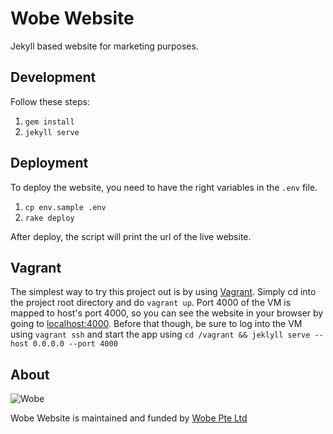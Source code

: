 # Wobe Website

Jekyll based website for marketing purposes.

## Development

Follow these steps:

1. `gem install`
2. `jekyll serve`

## Deployment

To deploy the website, you need to have the right variables in the
`.env` file.

1. `cp env.sample .env`
1. `rake deploy`

After deploy, the script will print the url of the live website.

## Vagrant

The simplest way to try this project out is by using [Vagrant](https://www.vagrantup.com/).
Simply cd into the project root directory and do `vagrant up`. Port 4000 of the
VM is mapped to host's port 4000, so you can see the website in your browser
by going to [localhost:4000](http://localhost:4000). Before that though, be sure to log into the
VM using `vagrant ssh` and start the app
using `cd /vagrant && jeklyll serve --host 0.0.0.0 --port 4000`

## About

![Wobe](https://www.dropbox.com/s/vlun2grny8ijtrx/wobe-transparent.png?raw=1)

Wobe Website is maintained and funded by [Wobe Pte Ltd](www.wobe.io)
